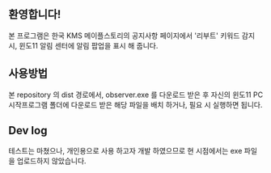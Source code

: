 ## 환영합니다!
본 프로그램은 한국 KMS 메이플스토리의 공지사항 페이지에서 '리부트' 키워드 감지 시, 윈도11 알림 센터에 알림 팝업을 표시 해 줍니다.


## 사용방법
본 repository 의 dist 경로에서, observer.exe 를 다운로드 받은 후 자신의 윈도11 PC 시작프로그램 폴더에 다운로드 받은 해당 파일을 배치 하거나, 필요 시 실행하면 됩니다.

## Dev log
테스트는 마쳤으나, 개인용으로 사용 하고자 개발 하였으므로 현 시점에서는 exe 파일을 업로드하지 않았습니다.